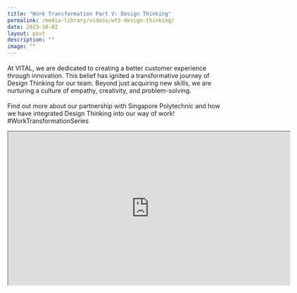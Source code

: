 ```yaml
---
title: "Work Transformation Part V: Design Thinking"
permalink: /media-library/videos/wt5-design-thinking/
date: 2023-10-02
layout: post
description: ""
image: ""
---
```

<p style="font-size: 18px;color:#585858;text-align:justify;">

At VITAL, we are dedicated to creating a better customer experience through innovation. This belief has ignited a transformative journey of Design Thinking for our team. Beyond just acquiring new skills, we are nurturing a culture of empathy, creativity, and problem-solving.

</p><p style="font-size: 18px;color:#585858;text-align:justify;">

Find out more about our partnership with Singapore Polytechnic and how we have integrated Design Thinking into our way of work! #WorkTransformationSeries</p>

<div class="home-video"><iframe allowfullscreen="" allow="encrypted-media" src="https://www.youtube.com/embed/cvPaHXWQ09A" height="350" width="640" id="video\_player"></iframe></div>
